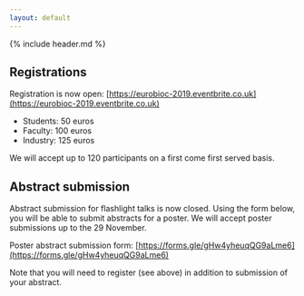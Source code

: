 ```yaml
---
layout: default
---
```


{% include header.md %}

## Registrations

Registration is now open:
[https://eurobioc-2019.eventbrite.co.uk](https://eurobioc-2019.eventbrite.co.uk)

- Students: 50 euros
- Faculty: 100 euros
- Industry: 125 euros

We will accept up to 120 participants on a first come first served
basis.

## Abstract submission

Abstract submission for flashlight talks is now closed. Using the form
below, you will be able to submit abstracts for a poster. We will
accept poster submissions up to the 29 November.

Poster abstract submission form: [https://forms.gle/gHw4yheuqQG9aLme6](https://forms.gle/gHw4yheuqQG9aLme6)

Note that you will need to register (see above) in addition to
submission of your abstract.
